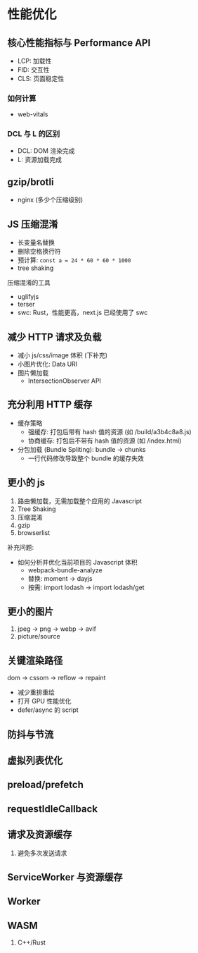 # 性能优化

## 核心性能指标与 Performance API

+ LCP: 加载性
+ FID: 交互性
+ CLS: 页面稳定性

### 如何计算

+ web-vitals

### DCL 与 L 的区别

+ DCL: DOM 渲染完成
+ L: 资源加载完成

## gzip/brotli

+ nginx (多少个压缩级别)

## JS 压缩混淆

+ 长变量名替换
+ 删除空格换行符
+ 预计算: `const a = 24 * 60 * 60 * 1000`
+ tree shaking

压缩混淆的工具

+ uglifyjs
+ terser
+ swc: Rust，性能更高，next.js 已经使用了 swc

## 减少 HTTP 请求及负载

+ 减小 js/css/image 体积 (下补充)
+ 小图片优化: Data URI
+ 图片懒加载
  + IntersectionObserver API

## 充分利用 HTTP 缓存

+ 缓存策略
  + 强缓存: 打包后带有 hash 值的资源 (如 /build/a3b4c8a8.js)
  + 协商缓存: 打包后不带有 hash 值的资源 (如 /index.html)
+ 分包加载 (Bundle Spliting): bundle -> chunks
  + 一行代码修改导致整个 bundle 的缓存失效

## 更小的 js

1. 路由懒加载，无需加载整个应用的 Javascript
1. Tree Shaking
1. 压缩混淆
1. gzip
1. browserlist

补充问题:

+ 如何分析并优化当前项目的 Javascript 体积
  + webpack-bundle-analyze
  + 替换: moment -> dayjs
  + 按需: import lodash -> import lodash/get

## 更小的图片

1. jpeg -> png -> webp -> avif
1. picture/source


## 关键渲染路径

dom -> cssom -> reflow -> repaint

+ 减少重排重绘
+ 打开 GPU 性能优化
+ defer/async 的 script


## 防抖与节流

## 虚拟列表优化


## preload/prefetch

## requestIdleCallback

## 请求及资源缓存

1. 避免多次发送请求

## ServiceWorker 与资源缓存

## Worker

## WASM

1. C++/Rust